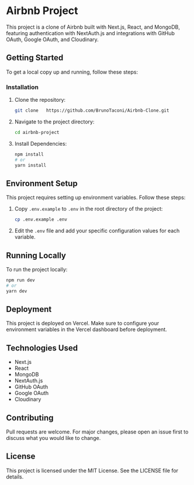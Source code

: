 # Airbnb Project

This project is a clone of Airbnb built with Next.js, React, and MongoDB, featuring authentication with NextAuth.js and integrations with GitHub OAuth, Google OAuth, and Cloudinary.

## Getting Started

To get a local copy up and running, follow these steps:

### Installation

1. Clone the repository:

    ```bash
    git clone   https://github.com/BrunoTaconi/Airbnb-Clone.git
    ```

2. Navigate to the project directory:

    ```bash
    cd airbnb-project
    ```

3. Install Dependencies:

    ```bash
    npm install
    # or
    yarn install
    ```

## Environment Setup

This project requires setting up environment variables. Follow these steps:

1. Copy `.env.example` to `.env` in the root directory of the project:

    ```bash
    cp .env.example .env
    ```

2. Edit the `.env` file and add your specific configuration values for each variable.

## Running Locally

To run the project locally:

```bash
npm run dev
# or
yarn dev
```

## Deployment
This project is deployed on Vercel. Make sure to configure your environment variables in the Vercel dashboard before deployment.

## Technologies Used

- Next.js
- React
- MongoDB
- NextAuth.js 
- GitHub OAuth
- Google OAuth 
- Cloudinary 

## Contributing
Pull requests are welcome. For major changes, please open an issue first to discuss what you would like to change.

## License
This project is licensed under the MIT License. See the LICENSE file for details.
